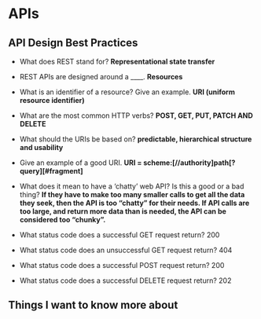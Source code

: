# APIs

## API Design Best Practices

- What does REST stand for?
**Representational state transfer**

- REST APIs are designed around a ____.
**Resources**

- What is an identifier of a resource? Give an example.
**URI (uniform resource identifier)**

- What are the most common HTTP verbs?
**POST, GET, PUT, PATCH AND DELETE**

- What should the URIs be based on?
**predictable, hierarchical structure and usability**

- Give an example of a good URI.
**URI = scheme:[//authority]path[?query][#fragment]**

- What does it mean to have a ‘chatty’ web API? Is this a good or a bad thing?
**If they have to make too many smaller calls to get all the data they seek, then the API is too “chatty” for their needs. If API calls are too large, and return more data than is needed, the API can be considered too “chunky”.**

- What status code does a successful GET request return? 200

- What status code does an unsuccessful GET request return? 404

- What status code does a successful POST request return? 200

- What status code does a successful DELETE request return? 202



## Things I want to know more about